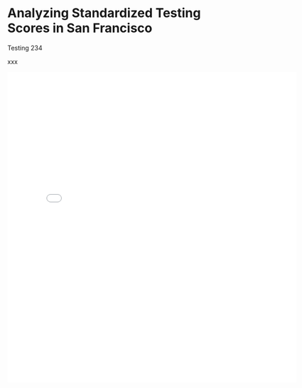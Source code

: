 # Analyzing Standardized Testing Scores in San Francisco

Testing 234

xxx

<iframe src="/images/TimeSlider.html" style="border:none;height:700px;width:650px;"/>
